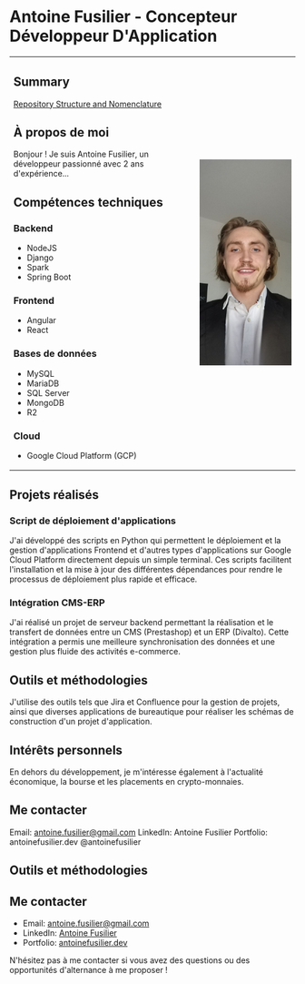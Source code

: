 # Antoine Fusilier - Concepteur Développeur D'Application

<table>
  <tr>
    <td width="65%">
      <h2>Summary</h2>
      <p><a href="https://github.com/antoinefusilier/antoinefusilier/blob/Up/repositoryStructureAndNomenclature.md">Repository Structure and Nomenclature</a></p>
      <h2>À propos de moi</h2>
      <p>Bonjour ! Je suis Antoine Fusilier, un développeur passionné avec 2 ans d'expérience...</p>
        <h2>Compétences techniques</h2>
      <h3>Backend</h3>
      <ul>
        <li>NodeJS</li>
        <li>Django</li>
        <li>Spark</li>
        <li>Spring Boot</li>
      </ul>
      <h3>Frontend</h3>
      <ul>
        <li>Angular</li>
        <li>React</li>
      </ul>
      <h3>Bases de données</h3>
      <ul>
        <li>MySQL</li>
        <li>MariaDB</li>
        <li>SQL Server</li>
        <li>MongoDB</li>
        <li>R2</li>
      </ul>
      <h3>Cloud</h3>
      <ul>
        <li>Google Cloud Platform (GCP)</li>
      </ul>
    </td>
    <td width="35%">
      <img src="assets/photo_profil_1.jpg" alt="Antoine Fusilier" width="300"/>
    </td>
  </tr>
</table>

## Projets réalisés

### Script de déploiement d'applications
J'ai développé des scripts en Python qui permettent le déploiement et la gestion d'applications Frontend et d'autres types d'applications sur Google Cloud Platform directement depuis un simple terminal. Ces scripts facilitent l'installation et la mise à jour des différentes dépendances pour rendre le processus de déploiement plus rapide et efficace.

### Intégration CMS-ERP

J'ai réalisé un projet de serveur backend permettant la réalisation et le transfert de données entre un CMS (Prestashop) et un ERP (Divalto). Cette intégration a permis une meilleure synchronisation des données et une gestion plus fluide des activités e-commerce.

## Outils et méthodologies

J'utilise des outils tels que Jira et Confluence pour la gestion de projets, ainsi que diverses applications de bureautique pour réaliser les schémas de construction d'un projet d'application.

## Intérêts personnels

En dehors du développement, je m'intéresse également à l'actualité économique, la bourse et les placements en crypto-monnaies.

## Me contacter
Email: antoine.fusilier@gmail.com
LinkedIn: Antoine Fusilier
Portfolio: antoinefusilier.dev
@antoinefusilier

## Outils et méthodologies


## Me contacter

- Email: [antoine.fusilier@gmail.com](mailto: "antoinefusilier@gmail.com")
- LinkedIn: [Antoine Fusilier](https://www.linkedin.com/in/antoinefusilier/)
- Portfolio: [antoinefusilier.dev](https://antoinefusilier.dev)

N'hésitez pas à me contacter si vous avez des questions ou des opportunités d'alternance à me proposer !